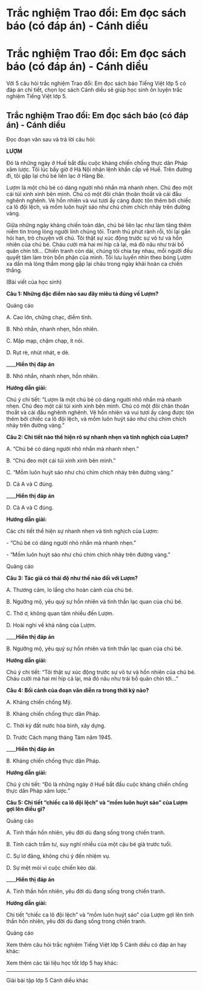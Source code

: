 # Trắc nghiệm Trao đổi: Em đọc sách báo (có đáp án) - Cánh diều

# Trắc nghiệm Trao đổi: Em đọc sách báo (có đáp án) - Cánh diều

Với 5 câu hỏi trắc nghiệm Trao đổi: Em đọc sách báo Tiếng Việt lớp 5 có đáp án chi tiết, chọn lọc sách Cánh diều sẽ giúp học sinh ôn luyện trắc nghiệm Tiếng Việt lớp 5.

## Trắc nghiệm Trao đổi: Em đọc sách báo (có đáp án) - Cánh diều

Đọc đoạn văn sau và trả lời câu hỏi:

**LƯỢM**

Đó là những ngày ở Huế bắt đầu cuộc kháng chiến chống thực dân Pháp xâm lược. Tôi lúc bấy giờ ở Hà Nội nhận lệnh khẩn cấp về Huế. Trên đường đi, tôi gặp lại chú bé liên lạc ở Hàng Bè.

Lượm là một chú bé có dáng người nhỏ nhắn mà nhanh nhẹn. Chú đeo một cái túi xinh xinh bên mình. Chú có một đôi chân thoăn thoắt và cái đầu nghênh nghênh. Vẻ hồn nhiên và vui tươi ấy càng được tôn thêm bởi chiếc ca lô đội lệch, và mồm luôn huýt sáo như chú chim chích nhảy trên đường vàng.

Giữa những ngày kháng chiến toàn dân, chú bé liên lạc như làm tăng thêm niềm tin trong lòng người lính chúng tôi. Tranh thủ phút rảnh rỗi, tôi lại gần hỏi han, trò chuyện với chú. Tôi thật sự xúc động trước sự vô tư và hồn nhiên của chú bé. Cháu cười mà hai mí híp cả lại, má đỏ nâu như trái bồ quân chín tới... Chiến tranh còn dài, chúng tôi chia tay nhau, mỗi người đều quyết tâm làm tròn bổn phận của mình. Tôi lưu luyến nhìn theo bóng Lượm xa dần mà lòng thầm mong gặp lại cháu trong ngày khải hoàn ca chiến thắng.

(Bài viết của học sinh)

**Câu 1: Những đặc điểm nào sau đây miêu tả đúng về Lượm?**

Quảng cáo

A. Cao lớn, chững chạc, điềm tĩnh.

B. Nhỏ nhắn, nhanh nhẹn, hồn nhiên.

C. Mập mạp, chậm chạp, ít nói.

D. Rụt rè, nhút nhát, e dè.

____**Hiển thị đáp án**

B. Nhỏ nhắn, nhanh nhẹn, hồn nhiên.

**Hướng dẫn giải:**

Chú ý chi tiết: “Lượm là một chú bé có dáng người nhỏ nhắn mà nhanh nhẹn. Chú đeo một cái túi xinh xinh bên mình. Chú có một đôi chân thoăn thoắt và cái đầu nghênh nghênh. Vẻ hồn nhiên và vui tươi ấy càng được tôn thêm bởi chiếc ca lô đội lệch, và mồm luôn huýt sáo như chú chim chích nhảy trên đường vàng.”

**Câu 2: Chi tiết nào thể hiện rõ sự nhanh nhẹn và tinh nghịch của Lượm?**

A. “Chú bé có dáng người nhỏ nhắn mà nhanh nhẹn.”

B. “Chú đeo một cái túi xinh xinh bên mình.”

C. “Mồm luôn huýt sáo như chú chim chích nhảy trên đường vàng.”

D. Cả A và C đúng.

____**Hiển thị đáp án**

D. Cả A và C đúng.

**Hướng dẫn giải:**

Các chi tiết thể hiện sự nhanh nhẹn và tinh nghịch của Lượm: 

\- “Chú bé có dáng người nhỏ nhắn mà nhanh nhẹn.”

\- “Mồm luôn huýt sáo như chú chim chích nhảy trên đường vàng.”

Quảng cáo

**Câu 3: Tác giả có thái độ như thế nào đối với Lượm?**

A. Thương cảm, lo lắng cho hoàn cảnh của chú bé.

B. Ngưỡng mộ, yêu quý sự hồn nhiên và tinh thần lạc quan của chú bé.

C. Thờ ơ, không quan tâm nhiều đến Lượm.

D. Hoài nghi về khả năng của Lượm.

____**Hiển thị đáp án**

B. Ngưỡng mộ, yêu quý sự hồn nhiên và tinh thần lạc quan của chú bé.

**Hướng dẫn giải:**

Chú ý chi tiết: “Tôi thật sự xúc động trước sự vô tư và hồn nhiên của chú bé. Cháu cười mà hai mí híp cả lại, má đỏ nâu như trái bồ quân chín tới...”

**Câu 4: Bối cảnh của đoạn văn diễn ra trong thời kỳ nào?**

A. Kháng chiến chống Mỹ.

B. Kháng chiến chống thực dân Pháp.

C. Thời kỳ đất nước hòa bình, xây dựng.

D. Trước Cách mạng tháng Tám năm 1945.

____**Hiển thị đáp án**

B. Kháng chiến chống thực dân Pháp.

**Hướng dẫn giải:**

Chú ý chi tiết: “Đó là những ngày ở Huế bắt đầu cuộc kháng chiến chống thực dân Pháp xâm lược.”

**Câu 5: Chi tiết “chiếc ca lô đội lệch” và “mồm luôn huýt sáo” của Lượm gợi lên điều gì?**

Quảng cáo

A. Tinh thần hồn nhiên, yêu đời dù đang sống trong chiến tranh.

B. Tính cách trầm tư, suy nghĩ nhiều của một cậu bé già trước tuổi.

C. Sự lơ đãng, không chú ý đến nhiệm vụ.

D. Sự mệt mỏi vì cuộc chiến kéo dài.

____**Hiển thị đáp án**

A. Tinh thần hồn nhiên, yêu đời dù đang sống trong chiến tranh.

**Hướng dẫn giải:**

Chi tiết “chiếc ca lô đội lệch” và “mồm luôn huýt sáo” của Lượm gợi lên tinh thần hồn nhiên, yêu đời dù đang sống trong chiến tranh.

Quảng cáo

Xem thêm câu hỏi trắc nghiệm Tiếng Việt lớp 5 Cánh diều có đáp án hay khác:

Xem thêm các tài liệu học tốt lớp 5 hay khác:

* * *

Giải bài tập lớp 5 Cánh diều khác
